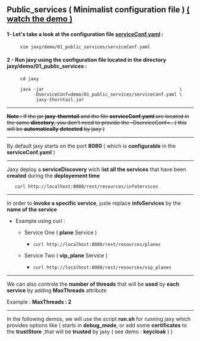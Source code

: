 

##  Public_services ( Minimalist configuration file ) [ ( watch the demo ) ](https://www.youtube.com/watch?v=-uH29g2xSFg&list=PLgd4yhA9GWz3lc2XmuW1lwlH3sjT4gHwa&index=3)

  #### 1- Let's take a look at the configuration file [serviceConf.yaml](https://github.com/rac021/Jaxy/blob/master/jaxy/demo/01_public_services/serviceConf.yaml) :
        
         vim jaxy/demo/01_public_services/serviceConf.yaml

  #### 2 - Run jaxy using the configuration file located in the directory jaxy/demo/01_public_services  :
             
         cd jaxy   
         
         java -jar                                                   \
              -DserviceConf=demo/01_public_services/serviceConf.yaml \
               jaxy-thorntail.jar    
        
-----------------------------------------------------------------

  ~~**Note :** If the jar **jaxy-thorntail** and the file **serviceConf.yaml** are located in the same **directory**,
         you don't need to provide the -DserviceConf=.. ( this will be **automatically**  **detected**  by jaxy )~~

-----------------------------------------------------------------

  By default jaxy starts on the port **8080** ( which is **configurable** in the **serviceConf.yaml** ) 

-----------------------------------------------------------------

  Jaxy deploy a **serviceDiscovery** wich l**ist all the services** that have been **created** during the **deployement time** 

       curl http://localhost:8080/rest/resources/infoServices

-----------------------------------------------------------------

  In order to **invoke a specific service**, juste replace **infoServices** by the **name of the service**

   * Example using curl : 

     * Service One ( **plane** Service )

         -  ```curl http://localhost:8080/rest/resources/planes```

     * Service Two  ( **vip_plane** Service )

         -  ```curl http://localhost:8080/rest/resources/vip_planes```

-----------------------------------------------------------------

   We can also controle the **number of threads** that will be **used** by **each service** by adding 
   **MaxThreads** attribute 

   Example : **MaxThreads : 2**
 
-----------------------------------------------------------------

   In the following demos, we will use the script **run.sh** for running jaxy which provides options like
   ( starts in **debug_mode**, or add some **certificates** to the **trustStore** ,that will be **trusted** by jaxy 
   ( see demo : **keycloak** ) )


